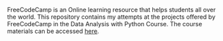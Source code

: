 FreeCodeCamp is an Online learning resource that helps students all over the world.
This repository contains my attempts at the projects offered by FreeCodeCamp in the Data Analysis with Python Course. 
The course materials can be accessed [here](https://www.freecodecamp.org/learn/data-analysis-with-python).
